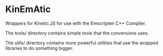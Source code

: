 KinEmAtic
=========

Wrappers for Kinetic.JS for use with the Emscripten C++ Compiler.

The tools/ directory contains simple tools that the conversions uses.

The utils/ directory contains more powerful utilities that use the wrapped
libraries to do something bigger.
